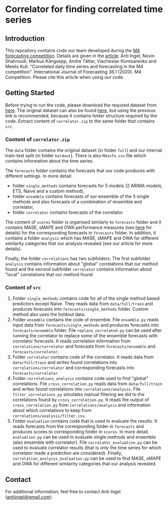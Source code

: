 # Correlator for finding correlated time series

## Introduction

This repository contains code our team developed during the [M4 forecasting competition](https://mofc.unic.ac.cy/m4/). Details are given in the [article](https://doi.org/10.1016/j.ijforecast.2019.02.018): Anti Ingel, Novin Shahroudi, Markus Kängsepp, Andre Tättar, Viacheslav Komisarenko and Meelis Kull. "Correlated daily time series and forecasting in the M4
competition". International Journal of Forecasting 36.1 (2020). M4 Competition. Please cite this article when using our code.

## Getting Started

Before trying to run the code, please download the required dataset from [here](https://drive.google.com/open?id=1o7xC4j2ai01st8dL_KUcM6gB_ThPpPrF). The original dataset can also be found [here](https://github.com/Mcompetitions/M4-methods/tree/master/Dataset), but using the previous link is recommended, because it contains folder structure required by the code. Extract content of `correlator.zip` to the same folder that contains `src`.

### Content of `correlator.zip`

The `data` folder contains the original dataset (in folder `full`) and our internal train-test split (in folder `holdout`). There is also `M4info.csv` file which contains information about the time series.

The `forecasts` folder contains the forecasts that our code produces with different settings. In more detail:
 * folder `single_methods` contains forecasts for 5 models (2 ARIMA models, ETS, Naive and a custom method),
 * folder `ensemble` contains forecasts of our ensemble of the 5 single methods and also forecasts of a combination of ensemble and correlator,
 * folder `correlator` contains forecasts of the correlator.
 
The content of `scores` folder is organised similarly to `forecasts` folder and it contains MASE, sMAPE and OWA performance measures (see [here](https://www.m4.unic.ac.cy/wp-content/uploads/2018/03/M4-Competitors-Guide.pdf) for details) for the corresponding forecasts in `forecasts` folder. In addition, it contains a folder `analysis` which has MASE, sMAPE and OWA for different similarity categories that our analysis revealed (see our article for more details).

Finally, the folder `correlations` has two subfolders. The first subfolder `analysis` contains information about "global" correlations that our method found and the second subfolder `correlator` contains information about "local" correlations that our method found.

### Content of `src`

1. Folder `single_methods` contains code for all of the single method based predictors except Naive. They reads data from `data/full/train` and produces forecasts into `forecasts/single_methods` folder. Custom method also uses the holdout data.
2. Folder `ensemble` contains the code of ensemble. File `ensemble.py` reads input data from `forecasts/single_methods` and produces forecasts into `forecasts/ensemble` folder. File `replace_correlated.py` can be used after running the correlator to replace some of the ensemble forecasts with correlator forecasts. It reads correlation information from `correlations/correlator` and forecasts from `forecasts/ensemble` and `forecasts/correlator`.
3. Folder `correlator` contains code of the correlator. It reads data from `data/full/train` and writes found correlations into `correlations/correlator` and corresponding forecasts into `forecasts/correlator`.
4. Folder `correlations_analysis` contains code used to find "global" correlations. File `cross_correlation.py` reads data from `data/full/train` and writes found correlations into `correlations/analysis`. File `filter_correlations.py` simulates manual filtering we did to the correlations found by `cross_correlation.py`. It reads the output of `cross_correlation.py` from `correlations/analysis` and information about which correlations to keep from `correlations/analysis/filter.csv`.
5. Folder `evaluation` contains code that is used to evaluate the results. It reads forecasts from the corresponding folder in `forecasts` and produces scores to corresponding folder in `scores`. In more detail, `evaluation.py` can be used to evaluate single methods and ensemble (also ensemble with correlator). File `correlator_evaluation.py` can be used to evaluate correlator results (that is only the time series for which correlator made a prediction are considered). Finally, `correlation_analysis_evaluation.py` can be used to find MASE, sMAPE and OWA for different similarity categories that our analysis revealed.

## Contact

For additional information, feel free to contact Anti Ingel (antiingel@gmail.com).
